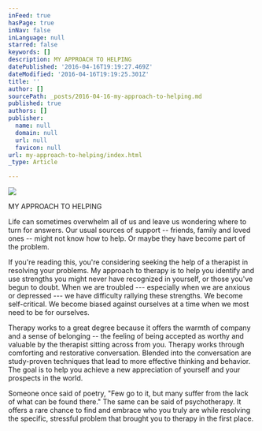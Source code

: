 ```yaml
---
inFeed: true
hasPage: true
inNav: false
inLanguage: null
starred: false
keywords: []
description: MY APPROACH TO HELPING
datePublished: '2016-04-16T19:19:27.469Z'
dateModified: '2016-04-16T19:19:25.301Z'
title: ''
author: []
sourcePath: _posts/2016-04-16-my-approach-to-helping.md
published: true
authors: []
publisher:
  name: null
  domain: null
  url: null
  favicon: null
url: my-approach-to-helping/index.html
_type: Article

---
```

![](https://the-grid-user-content.s3-us-west-2.amazonaws.com/e837f425-fa60-4197-9146-cbb79fdbfedf.jpg)

MY APPROACH TO HELPING

Life can sometimes overwhelm all of us and leave us wondering where to turn for answers. Our usual sources of support -- friends, family and loved ones -- might not know how to help. Or maybe they have become part of the problem. 

If you're reading this, you're considering seeking the help of a therapist in resolving your problems. My approach to therapy is to help you identify and use strengths you might never have recognized in yourself, or those you've begun to doubt. When we are troubled --- especially when we are anxious or depressed --- we have difficulty rallying these strengths. We become self-critical. We become biased against ourselves at a time when we most need to be for ourselves.

Therapy works to a great degree because it offers the warmth of company and a sense of belonging -- the feeling of being accepted as worthy and valuable by the therapist sitting across from you. Therapy works through comforting and restorative conversation. Blended into the conversation are study-proven techniques that lead to more effective thinking and behavior. The goal is to help you achieve a new appreciation of yourself and your prospects in the world.

Someone once said of poetry, "Few go to it, but many suffer from the lack of what can be found there." The same can be said of psychotherapy. It offers a rare chance to find and embrace who you truly are while resolving the specific, stressful problem that brought you to therapy in the first place.